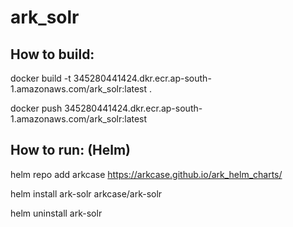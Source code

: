 # ark_solr

## How to build:

docker build -t 345280441424.dkr.ecr.ap-south-1.amazonaws.com/ark_solr:latest .

docker push 345280441424.dkr.ecr.ap-south-1.amazonaws.com/ark_solr:latest

## How to run: (Helm)

helm repo add arkcase https://arkcase.github.io/ark_helm_charts/

helm install ark-solr arkcase/ark-solr

helm uninstall ark-solr
